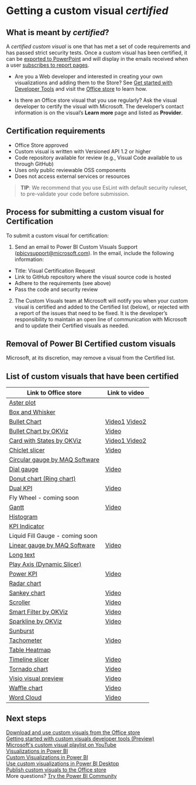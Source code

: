 <properties
   pageTitle="Certify a custom visualization"
   description="Description and process for approving and certifying a custom visualization"
   services="powerbi"
   documentationCenter=""
   authors="mihart"
   manager="erikre"
   backup=""
   editor=""
   tags=""
  featuredVideoId=""
  qualityFocus="no"
   qualityDate=""/>

<tags
   ms.service="powerbi"
   ms.devlang="NA"
   ms.topic="article"
   ms.tgt_pltfrm="NA"
   ms.workload="powerbi"
   ms.date="09/25/2017"
   ms.author="mihart"/>
# Getting a custom visual *certified*

## What is meant by *certified*?
A *certified custom visual* is one that has met a set of code requirements and has passed strict security tests.  Once a custom visual has been certified, it can be  [exported to PowerPoint](powerbi-service-publish-to-powerpoint.md) and will display in the emails received when a user [subscribes to report pages](powerbi-service-subscribe-to-report.md).

- Are you a Web developer and interested in creating your own visualizations and adding them to the Store? See [Get started with Developer Tools](powerbi-custom-visuals-getting-started-with-developer-tools.md) and visit the [Office store](powerbi-custom-visuals-office-store.md) to learn how.

- Is there an Office store visual that you use regularly? Ask the visual developer to certify the visual with Microsoft.  The developer’s contact information is on the visual’s **Learn more** page and listed as **Provider**.


##  Certification requirements
- Office Store approved    
- Custom visual is written with Versioned API 1.2 or higher    
- Code repository available for review (e.g., Visual Code available to us through GitHub)    
- Uses only public reviewable OSS components    
- Does not access external services or resources    


>**TIP**: We recommend that you use EsLint with default security ruleset, to pre-validate your code before submission.

##    Process for submitting a custom visual for Certification

To submit a custom visual for certification:

1. Send an email to Power BI Custom Visuals Support (pbicvsupport@microsoft.com). In the email, include the following information:    
  - Title: Visual Certification Request    
  - Link to GitHub repository where the visual source code is hosted    
  - Adhere to the requirements (see above)    
  - Pass the code and security review    

2. The Custom Visuals team at Microsoft will notify you when your custom visual is certified and added to the Certified list (below), or rejected with a report of the issues that need to be fixed. It is the developer’s responsibility to maintain an open line of communication with Microsoft and to update their Certified visuals as needed.

##  Removal of Power BI Certified custom visuals
Microsoft, at its discretion, may remove a visual from the Certified list.  


##    List of custom visuals that have been certified

|Link to Office store  | Link to video |
|---------|---------|
|[Aster plot](https://appsource.microsoft.com/en-us/product/power-bi-visuals/WA104380759?src=office&tab=Overview) |   |
|[Box and Whisker](https://appsource.microsoft.com/product/power-bi-visuals/WA104380831?src=office&tab=Overview) |   |
|[Bullet Chart](https://store.office.com/en-us/app.aspx?assetid=WA104380755) |  [Video1](https://youtu.be/AOlsFYkfkcw)   [Video2](https://youtu.be/AQvd2FhRyCI)|
|[Bullet Chart by OKViz](https://store.office.com/bullet-chart-by-okviz-WA104380953.aspx) | [Video](https://youtu.be/mtvUNl9bMjA) |
|[Card with States by OKViz](https://store.office.com/card-with-states-by-okviz-WA104380967.aspx) |[Video1  ](https://youtu.be/myiX0BmZd8U) [Video2](https://youtu.be/AOlsFYkfkcw) |
|[Chiclet slicer](https://store.office.com/chiclet-slicer-WA104380756.aspx)  |[Video](https://youtu.be/iYOkJ1APueY) |
|[Circular gauge by MAQ Software](https://appsource.microsoft.com/product/power-bi-visuals/WA104380837?src=office&tab=Overview)  |   |
|[Dial gauge](https://appsource.microsoft.com/en-us/product/power-bi-visuals/WA104381184)  |[Video](https://youtu.be/AOlsFYkfkcw)  |(https://appsource.microsoft.com/product/power-bi-visuals/WA104380831?src=office&tab=Overview) |   |
[Donut chart (Ring chart)]()  |  |
|[Dual KPI](https://store.office.com/dual-kpi-WA104380774.aspx)  | [Video](https://youtu.be/821o0-eVBXo?list=PL1N57mwBHtN1vIjfvuBIzZllrmKo-Vz6x)    |
|Fly Wheel - coming soon |   |
|[Gantt](https://store.office.com/gantt-WA104380765.aspx)  |[Video](https://youtu.be/qJ7s_KrGiUU)  |
|[Histogram](https://store.office.com/histogram-chart-WA104380776.aspx)  |  |
|[KPI Indicator](https://store.office.com/kpi-indicator-WA104380832.aspx)   | |
|Liquid Fill Gauge - coming soon  |   |
|[Linear gauge by MAQ Software](https://appsource.microsoft.com/en-us/product/power-bi-visuals/WA104380821?src=office&tab=Overview)  | [Video](https://youtu.be/AOlsFYkfkcw)  |
|[Long text](https://store.office.com/association-rules-WA104380815.aspx)  |   |
|[Play Axis (Dynamic Slicer)](https://store.office.com/play-axis-dynamic-slicer-WA104380981.aspx) |   |
|[Power KPI](https://appsource.microsoft.com/product/power-bi-visuals/WA104381083?src=office&tab=Overview)  | [Video](https://appsource.microsoft.com/product/power-bi-visuals/WA104381083?src=office&tab=Overview)  |
|[Radar chart](https://store.office.com/radar-chart-WA104380771.aspx) |   |
|[Sankey chart](https://store.office.com/ru-ru/app.aspx?assetid=WA104380777.aspx)  | [Video](https://youtu.be/WWP9wVUHGaA) |
|[Scroller](https://store.office.com/scroller-WA104381018.aspx) |[Video](https://youtu.be/uhRFQF2cGSY)  |
|[Smart Filter by OKViz](https://store.office.com/smart-filter-by-okviz-WA104380859.aspx) | [Video](https://youtu.be/gcJsDDRQq28) |
|[Sparkline by OKViz](https://appsource.microsoft.com/en-us/product/power-bi-visuals/WA104380910?src=office&tab=Overview) | [Video](https://youtu.be/0m3Vnvso9tY)  |
|[Sunburst](https://appsource.microsoft.com/en-us/product/power-bi-visuals/WA104380767?src=office&tab=Overview)  |   |
|[Tachometer](https://store.office.com/tachometer-WA104380937.aspx?)   | [Video](https://store.office.com/tachometer-WA104380937.aspx)|
|[Table Heatmap](https://store.office.com/table-heatmap-WA104380818.aspx)     |   |
|[Timeline slicer](https://store.office.com/timeline-slicer-WA104380786.aspx)    | [Video](https://youtu.be/ozMtZ4_NZ10)|
|[Tornado chart](https://store.office.com/tornado-chart-WA104380768.aspx) | [Video](https://youtu.be/AQvd2FhRyCI) |
|[Visio visual preview](https://store.office.com/visio-visual-preview-WA104381132.aspx)    |  [Video](https://www.youtube.com/watch?v=dCcd7rftjZA&list=PL1N57mwBHtN1vIjfvuBIzZllrmKo-Vz6x&index=2)   |
|[Waffle chart](https://appsource.microsoft.com/en-us/product/power-bi-visuals/WA104381049?src=office&tab=Overview) | [Video](https://youtu.be/1vRqYUsm3Vk)  |
| [Word Cloud](https://store.office.com/word-cloud-WA104380752.aspx?) |[Video](https://youtu.be/dCcd7rftjZA)  |



## Next steps

[Download and use custom visuals from the Office store](powerbi-custom-visuals-office-store.md)  
[Getting started with custom visuals developer tools (Preview)](powerbi-custom-visuals-getting-started-with-developer-tools.md)      
[Microsoft's custom visual playlist on YouTube](https://www.youtube.com/playlist?list=PL1N57mwBHtN1vIjfvuBIzZllrmKo-Vz6x)  
[Visualizations in Power BI](powerbi-service-visualizations-for-reports.md)  
[Custom Visualizations in Power BI](powerbi-custom-visuals.md)  
[Use custom visualizations in Power BI Desktop](powerbi-custom-visuals-use.md)  
[Publish custom visuals to the Office store](powerbi-developer-office-store.md)  
More questions? [Try the Power BI Community](http://community.powerbi.com/)
